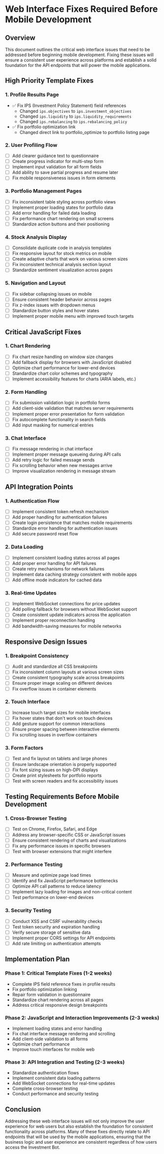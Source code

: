 # Web Interface Fixes Required Before Mobile Development

## Overview
This document outlines the critical web interface issues that need to be addressed before beginning mobile development. Fixing these issues will ensure a consistent user experience across platforms and establish a solid foundation for the API endpoints that will power the mobile applications.

## High Priority Template Fixes

### 1. Profile Results Page
- ✅ Fix IPS (Investment Policy Statement) field references
  - Changed `ips.objectives` to `ips.investment_objectives`
  - Changed `ips.liquidity` to `ips.liquidity_requirements`
  - Changed `ips.rebalancing` to `ips.rebalancing_policy`
- ✅ Fix portfolio optimization link
  - Changed direct link to portfolio_optimize to portfolio listing page

### 2. User Profiling Flow
- [ ] Add clearer guidance text to questionnaire
- [ ] Create progress indicator for multi-step form
- [ ] Implement input validation for all form fields
- [ ] Add ability to save partial progress and resume later
- [ ] Fix mobile responsiveness issues in form elements

### 3. Portfolio Management Pages
- [ ] Fix inconsistent table styling across portfolio views
- [ ] Implement proper loading states for portfolio data
- [ ] Add error handling for failed data loading
- [ ] Fix performance chart rendering on small screens
- [ ] Standardize action buttons and their positioning

### 4. Stock Analysis Display
- [ ] Consolidate duplicate code in analysis templates
- [ ] Fix responsive layout for stock metrics on mobile
- [ ] Create adaptive charts that work on various screen sizes
- [ ] Fix inconsistent technical analysis section layout
- [ ] Standardize sentiment visualization across pages

### 5. Navigation and Layout
- [ ] Fix sidebar collapsing issues on mobile
- [ ] Ensure consistent header behavior across pages
- [ ] Fix z-index issues with dropdown menus
- [ ] Standardize button styles and hover states
- [ ] Implement proper mobile menu with improved touch targets

## Critical JavaScript Fixes

### 1. Chart Rendering
- [ ] Fix chart resize handling on window size changes
- [ ] Add fallback display for browsers with JavaScript disabled
- [ ] Optimize chart performance for lower-end devices
- [ ] Standardize chart color schemes and typography
- [ ] Implement accessibility features for charts (ARIA labels, etc.)

### 2. Form Handling
- [ ] Fix submission validation logic in portfolio forms
- [ ] Add client-side validation that matches server requirements
- [ ] Implement proper error presentation for form validation
- [ ] Fix autocomplete functionality in search fields
- [ ] Add input masking for numerical entries

### 3. Chat Interface
- [ ] Fix message rendering in chat interface
- [ ] Implement proper message queueing during API calls
- [ ] Add retry logic for failed message sends
- [ ] Fix scrolling behavior when new messages arrive
- [ ] Improve visualization rendering in message stream

## API Integration Points

### 1. Authentication Flow
- [ ] Implement consistent token refresh mechanism
- [ ] Add proper handling for authentication failures
- [ ] Create login persistence that matches mobile requirements
- [ ] Standardize error handling for authentication issues
- [ ] Add secure password reset flow

### 2. Data Loading
- [ ] Implement consistent loading states across all pages
- [ ] Add proper error handling for API failures
- [ ] Create retry mechanisms for network failures
- [ ] Implement data caching strategy consistent with mobile apps
- [ ] Add offline mode indicators for cached data

### 3. Real-time Updates
- [ ] Implement WebSocket connections for price updates
- [ ] Add polling fallback for browsers without WebSocket support
- [ ] Create consistent update indicators across the application
- [ ] Implement proper reconnection handling
- [ ] Add bandwidth-saving measures for mobile networks

## Responsive Design Issues

### 1. Breakpoint Consistency
- [ ] Audit and standardize all CSS breakpoints
- [ ] Fix inconsistent column layouts at various screen sizes
- [ ] Create consistent typography scale across breakpoints
- [ ] Ensure proper image scaling on different devices
- [ ] Fix overflow issues in container elements

### 2. Touch Interface
- [ ] Increase touch target sizes for mobile interfaces
- [ ] Fix hover states that don't work on touch devices
- [ ] Add gesture support for common interactions
- [ ] Ensure proper spacing between interactive elements
- [ ] Fix scrolling issues in overflow containers

### 3. Form Factors
- [ ] Test and fix layout on tablets and large phones
- [ ] Ensure landscape orientation is properly supported
- [ ] Fix font sizing issues on high-DPI displays
- [ ] Create print stylesheets for portfolio reports
- [ ] Test with screen readers and fix accessibility issues

## Testing Requirements Before Mobile Development

### 1. Cross-Browser Testing
- [ ] Test on Chrome, Firefox, Safari, and Edge
- [ ] Address any browser-specific CSS or JavaScript issues
- [ ] Ensure consistent rendering of charts and visualizations
- [ ] Fix any performance issues in specific browsers
- [ ] Test with browser extensions that might interfere

### 2. Performance Testing
- [ ] Measure and optimize page load times
- [ ] Identify and fix JavaScript performance bottlenecks
- [ ] Optimize API call patterns to reduce latency
- [ ] Implement lazy loading for images and non-critical content
- [ ] Test performance on lower-end devices

### 3. Security Testing
- [ ] Conduct XSS and CSRF vulnerability checks
- [ ] Test token security and expiration handling
- [ ] Verify secure storage of sensitive data
- [ ] Implement proper CORS settings for API endpoints
- [ ] Add rate limiting on authentication attempts

## Implementation Plan

### Phase 1: Critical Template Fixes (1-2 weeks)
- Complete IPS field reference fixes in profile results
- Fix portfolio optimization linking
- Repair form validation in questionnaire
- Standardize chart rendering across all pages
- Address critical responsive design breakpoints

### Phase 2: JavaScript and Interaction Improvements (2-3 weeks)
- Implement loading states and error handling
- Fix chat interface message rendering and scrolling
- Add client-side validation to all forms
- Optimize chart performance
- Improve touch interfaces for mobile web

### Phase 3: API Integration and Testing (2-3 weeks)
- Standardize authentication flows
- Implement consistent data loading patterns
- Add WebSocket connections for real-time updates
- Complete cross-browser testing
- Conduct performance and security testing

## Conclusion
Addressing these web interface issues will not only improve the user experience for web users but also establish the foundation for consistent functionality across platforms. Many of these fixes directly relate to API endpoints that will be used by the mobile applications, ensuring that the business logic and user experience are consistent regardless of how users access the Investment Bot.